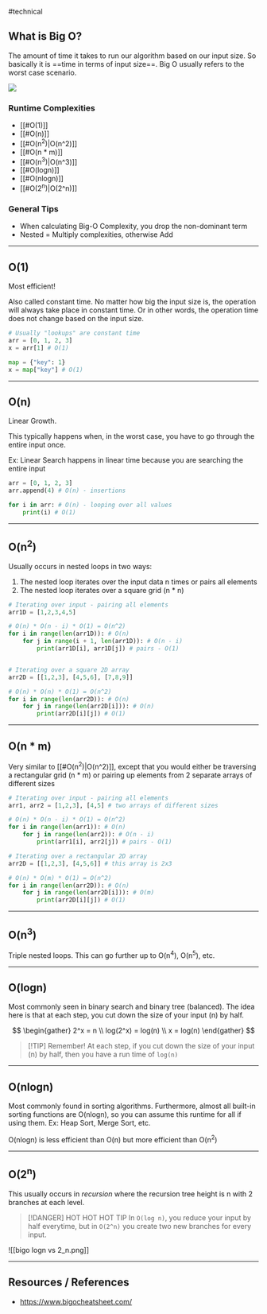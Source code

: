 #technical 

## What is Big O?
The amount of time it takes to run our algorithm based on our input size. So basically it is ==time in terms of input size==. Big O usually refers to the worst case scenario.

![](https://paper-attachments.dropbox.com/s_2D428973624E7FC84C7D69D11421DE762BEA6B6F3361231FCDCAE0425D14526F_1664885448372_Untitled.drawio+17.png)


### Runtime Complexities
 - [[#O(1)]]
 - [[#O(n)]]
 - [[#O(n<sup>2</sup>)|O(n^2)]]
 - [[#O(n * m)]]
 - [[#O(n<sup>3</sup>)|O(n^3)]]
 - [[#O(logn)]]
 - [[#O(nlogn)]]
 - [[#O(2<sup>n</sup>)|O(2^n)]]

### General Tips
 - When calculating Big-O Complexity, you drop the non-dominant term
 - Nested = Multiply complexities, otherwise Add

---

## O(1)

Most efficient!

Also called constant time. No matter how big the input size is, the operation will always take place in constant time. Or in other words, the operation time does not change based on the input size.

```python
# Usually "lookups" are constant time
arr = [0, 1, 2, 3]
x = arr[1] # O(1)

map = {"key": 1}
x = map["key"] # O(1)
```

---

## O(n)

Linear Growth.

This typically happens when, in the worst case, you have to go through the entire input once.

Ex: Linear Search happens in linear time because you are searching the entire input
```python
arr = [0, 1, 2, 3]
arr.append(4) # O(n) - insertions

for i in arr: # O(n) - looping over all values
	print(i) # O(1)
```

---

## O(n<sup>2</sup>)

Usually occurs in nested loops in two ways:
 1. The nested loop iterates over the input data n times or pairs all elements
 2. The nested loop iterates over a square grid (n * n)

```python
# Iterating over input - pairing all elements
arr1D = [1,2,3,4,5]

# O(n) * O(n - i) * O(1) = O(n^2)
for i in range(len(arr1D)): # O(n)
	for j in range(i + 1, len(arr1D)): # O(n - i)
		print(arr1D[i], arr1D[j]) # pairs - O(1)


# Iterating over a square 2D array
arr2D = [[1,2,3], [4,5,6], [7,8,9]]

# O(n) * O(n) * O(1) = O(n^2)
for i in range(len(arr2D)): # O(n)
	for j in range(len(arr2D[i])): # O(n)
		print(arr2D[i][j]) # O(1)
```

---

## O(n * m)

Very similar to [[#O(n<sup>2</sup>)|O(n^2)]], except that you would either be traversing a rectangular grid (n * m) or pairing up elements from 2 separate arrays of different sizes

```python
# Iterating over input - pairing all elements
arr1, arr2 = [1,2,3], [4,5] # two arrays of different sizes

# O(n) * O(n - i) * O(1) = O(n^2)
for i in range(len(arr1)): # O(n)
	for j in range(len(arr2)): # O(n - i)
		print(arr1[i], arr2[j]) # pairs - O(1)

# Iterating over a rectangular 2D array
arr2D = [[1,2,3], [4,5,6]] # this array is 2x3

# O(n) * O(m) * O(1) = O(n^2)
for i in range(len(arr2D)): # O(n)
	for j in range(len(arr2D[i])): # O(m)
		print(arr2D[i][j]) # O(1)
```

---

## O(n<sup>3</sup>)

Triple nested loops. This can go further up to O(n<sup>4</sup>), O(n<sup>5</sup>), etc.

---

## O(logn)

Most commonly seen in binary search and binary tree (balanced). The idea here is that at each step, you cut down the size of your input (n) by half.

$$
\begin{gather}
2^x = n \\ 
log(2^x) = log(n) \\
x = log(n)
\end{gather}
$$
>[!TIP] Remember!
>At each step, if you cut down the size of your input (n) by half, then you have a run time of `log(n)`

---

## O(nlogn)

Most commonly found in sorting algorithms. Furthermore, almost all built-in sorting functions are O(nlogn), so you can assume this runtime for all if using them. Ex: Heap Sort, Merge Sort, etc.

O(nlogn) is less efficient than O(n) but more efficient than O(n<sup>2</sup>)

---

## O(2<sup>n</sup>)

This usually occurs in *recursion* where the recursion tree height is n with 2 branches at each level.

>[!DANGER] HOT HOT HOT TIP
>In `O(log n)`, you reduce your input by half everytime, but in `O(2^n)` you create two new branches for every input.

![[bigo logn vs 2_n.png]]

---

## Resources / References
 - https://www.bigocheatsheet.com/
